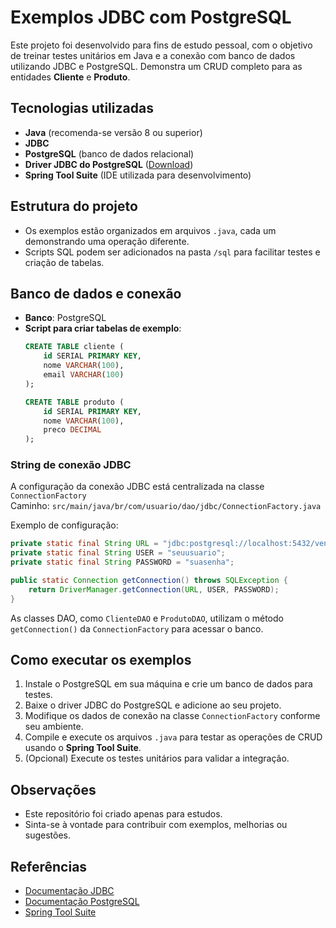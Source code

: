 # Exemplos JDBC com PostgreSQL

Este projeto foi desenvolvido para fins de estudo pessoal, com o objetivo de treinar testes unitários em Java e a conexão com banco de dados utilizando JDBC e PostgreSQL. Demonstra um CRUD completo para as entidades **Cliente** e **Produto**.

## Tecnologias utilizadas

- **Java** (recomenda-se versão 8 ou superior)
- **JDBC**
- **PostgreSQL** (banco de dados relacional)
- **Driver JDBC do PostgreSQL** ([Download](https://jdbc.postgresql.org/download.html))
- **Spring Tool Suite** (IDE utilizada para desenvolvimento)

## Estrutura do projeto

- Os exemplos estão organizados em arquivos `.java`, cada um demonstrando uma operação diferente.
- Scripts SQL podem ser adicionados na pasta `/sql` para facilitar testes e criação de tabelas.

## Banco de dados e conexão

- **Banco**: PostgreSQL
- **Script para criar tabelas de exemplo**:
  ```sql
  CREATE TABLE cliente (
      id SERIAL PRIMARY KEY,
      nome VARCHAR(100),
      email VARCHAR(100)
  );

  CREATE TABLE produto (
      id SERIAL PRIMARY KEY,
      nome VARCHAR(100),
      preco DECIMAL
  );
  ```

### String de conexão JDBC

A configuração da conexão JDBC está centralizada na classe `ConnectionFactory`  
Caminho: `src/main/java/br/com/usuario/dao/jdbc/ConnectionFactory.java`

Exemplo de configuração:
```java
private static final String URL = "jdbc:postgresql://localhost:5432/vendas_onlinedb";
private static final String USER = "seuusuario";
private static final String PASSWORD = "suasenha";

public static Connection getConnection() throws SQLException {
    return DriverManager.getConnection(URL, USER, PASSWORD);
}
```
As classes DAO, como `ClienteDAO` e `ProdutoDAO`, utilizam o método `getConnection()` da `ConnectionFactory` para acessar o banco.

## Como executar os exemplos

1. Instale o PostgreSQL em sua máquina e crie um banco de dados para testes.
2. Baixe o driver JDBC do PostgreSQL e adicione ao seu projeto.
3. Modifique os dados de conexão na classe `ConnectionFactory` conforme seu ambiente.
4. Compile e execute os arquivos `.java` para testar as operações de CRUD usando o **Spring Tool Suite**.
5. (Opcional) Execute os testes unitários para validar a integração.

## Observações

- Este repositório foi criado apenas para estudos.
- Sinta-se à vontade para contribuir com exemplos, melhorias ou sugestões.

## Referências

- [Documentação JDBC](https://docs.oracle.com/javase/tutorial/jdbc/)
- [Documentação PostgreSQL](https://www.postgresql.org/docs/)
- [Spring Tool Suite](https://spring.io/tools)

